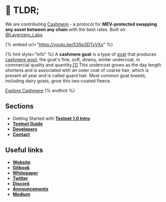 # 🐐 TLDR;

We are contributing [Cashmere](https://twitter.com/CashmereLabs) - a protocol for **MEV-protected swapping any asset between any chain** with the best rates. Built on [@Layerzero\_Labs](https://twitter.com/Layerzero\_Labs).&#x20;

{% embed url="https://youtu.be/535p3DTvVXo" %}



{% hint style="info" %}
A **cashmere goat** is a type of [goat](https://en.wikipedia.org/wiki/Goat) that produces [cashmere wool](https://en.wikipedia.org/wiki/Cashmere\_wool), the goat's fine, soft, downy, winter undercoat, in commercial quality and quantity.[\[1\]](https://en.wikipedia.org/wiki/Cashmere\_goat#cite\_note-AGN-1) This undercoat grows as the day length shortens and is associated with an outer coat of coarse hair, which is present all year and is called guard hair. Most common goat breeds, including dairy goats, grow this two-coated fleece.

[Explore Cashmere](https://cashmere.exchange)
{% endhint %}

## Sections

* Getting Started with [**Testnet 1.0 Intro**](overview/testnet-1.0-intro.md)
* [**Testnet Guide**](testnet-1.0-guide/get-testnet-natives.md)
* [**Developers**](developers/technical-docs.md)
* [**Contact**](broken-reference)

## Useful links

* [**Website**](https://cashmere.exchange)
* [**Gitbook**](https://docs.cashmere.exchange/)
* [**Whitepaper**](https://www.dropbox.com/s/9wphe0hp4t00qn6/cashmere\_wp.pdf?dl=0)
* [**Twitter**](https://twitter.com/CashmereLabs)
* [**Discord**](https://discord.com/invite/cashmerelabs)
* [**Announcements**](https://t.me/cashmerelabs)
* [**Medium**](https://medium.com/@cashmerelabs)
